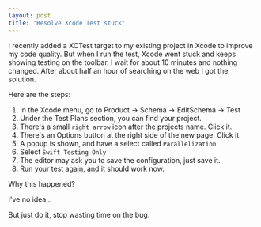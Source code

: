 ```yaml
---
layout: post
title: "Resolve Xcode Test stuck"
---
```


I recently added a XCTest target to my existing project in Xcode to improve my code quality. But when I run the test, Xcode went stuck and keeps showing testing on the toolbar. I wait for about 10 minutes and nothing changed. After about half an hour of searching on the web I got the solution.

Here are the steps:

1. In the Xcode menu, go to Product -> Schema -> EditSchema -> Test
2. Under the Test Plans section, you can find your project.
3. There's a small `right arrow` icon after the projects name. Click it.
4. There's an Options button at the right side of the new page. Click it.
5. A popup is shown, and have a select called `Parallelization`
6. Select `Swift Testing Only`
7. The editor may ask you to save the configuration, just save it.
8. Run your test again, and it should work now.

Why this happened?

I've no idea...

But just do it, stop wasting time on the bug.

